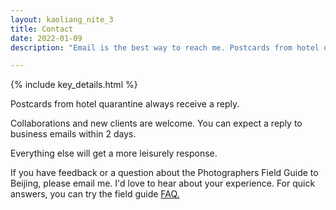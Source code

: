 ```yaml
---
layout: kaoliang_nite_3
title: Contact
date: 2022-01-09
description: "Email is the best way to reach me. Postcards from hotel quarantine always receive a quick reply."

---
```



{% include key_details.html %}

Postcards from hotel quarantine always receive a reply.

Collaborations and new clients are welcome. You can expect a reply to business emails within 2 days.

Everything else will get a more leisurely response.

If you have feedback or a question about the Photographers Field Guide to Beijing, please email me. I'd love to hear about your experience. For quick answers, you can try the field guide [FAQ.]

[FAQ.]: https://www.zachmccabe.com/beijing/faq
